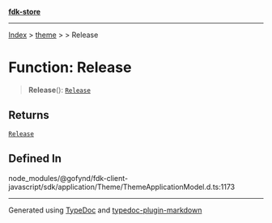 [**fdk-store**](../../../README.md)
***

[Index](../../../API.md) > [theme](../../README.md) > [<internal>](../README.md) > Release

# Function: Release

> **Release**(): [`Release`](../type-aliases/type-alias.Release.md)

## Returns

[`Release`](../type-aliases/type-alias.Release.md)

## Defined In

node\_modules/@gofynd/fdk-client-javascript/sdk/application/Theme/ThemeApplicationModel.d.ts:1173

***
Generated using [TypeDoc](https://typedoc.org/) and [typedoc-plugin-markdown](https://www.npmjs.com/package/typedoc-plugin-markdown)

